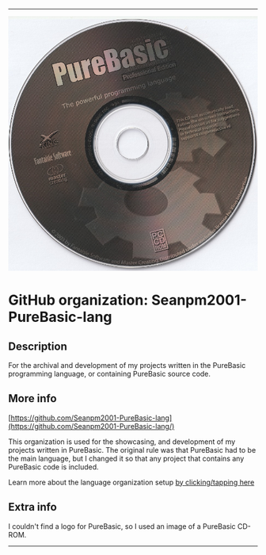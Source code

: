 
***

![PureBasicPRO_CD-ROM.jpeg failed to load. The file may be missing or corrupt. Check the file path for errors first.](/AdditionalInfo/2/Seanpm2001-PureBasic-lang/PureBasicPRO_CD-ROM.jpeg)

# GitHub organization: Seanpm2001-PureBasic-lang

## Description

For the archival and development of my projects written in the PureBasic programming language, or containing PureBasic source code.

## More info

[https://github.com/Seanpm2001-PureBasic-lang](https://github.com/Seanpm2001-PureBasic-lang/)

This organization is used for the showcasing, and development of my projects written in PureBasic. The original rule was that PureBasic had to be the main language, but I changed it so that any project that contains any PureBasic code is included.

Learn more about the language organization setup [by clicking/tapping here](/AdditionalInfo/LanguageOrgs/README.md)

## Extra info

I couldn't find a logo for PureBasic, so I used an image of a PureBasic CD-ROM.

***
